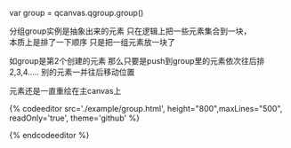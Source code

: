 var group = qcanvas.qgroup.group\(\)

分组group实例是抽象出来的元素 只在逻辑上把一些元素集合到一块，  
本质上是排了一下顺序 只是把一组元素放一块了

如group是第2个创建的元素 那么只要是push到group里的元素依次往后排2,3,4.....  别的元素一并往后移动位置

元素还是一直重绘在主canvas上

{% codeeditor   src='./example/group.html', height="800",maxLines="500", readOnly='true', theme='github' %}

{% endcodeeditor %}